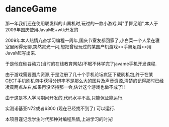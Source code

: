 # danceGame
那一年我们还在使用联发科的山寨机时,玩过的一款小游戏,叫"手舞足蹈",本人于2009年国庆使用JavaME+wtk开发的

2009年本人热情亢奋学习编程一周年,国庆节室友都回家了,小白菜一个人呆在寝室里闲得无聊,突然灵光一闪,想把曾经玩过的某国产机游戏<<手舞足蹈>>用JavaME写出来.

于是他在硅谷动力(当时的在线教育网站)不眠不休学完了javame手机开发课程.

由于游戏需要图片资源,于是注册了几十个手机论坛疯狂下载刷机包,终于在某CECT手机刷机包中获得分辨率不是那么大的图片及声音资源,清楚的记得那时已经凌晨两点左右,如果再没坚持那一会,估计这个游戏也做不成了!!

由于这是本人学习期间开发的,代码水平不高,只能保证能运行.


实测诺基亚N72或者6300 (现在已经找不到了) 可以运行.


本项目谨记念学生时代那种对编程热情,上进学习的时光!


